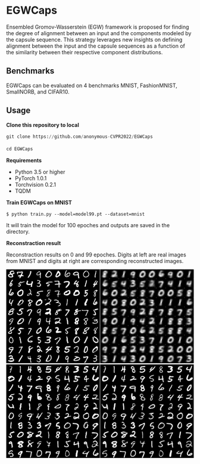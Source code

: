 # EGWCaps
Ensembled Gromov-Wasserstein (EGW) framework is proposed for finding the degree of alignment between an input and the components modeled by the capsule sequence. This strategy leverages new insights on defining alignment between the input and the capsule sequences as a function of the similarity between their respective component distributions.

## Benchmarks

EGWCaps can be evaluated on 4 benchmarks MNIST, FashionMNIST, SmallNORB, and CIFAR10.


## Usage

**Clone this repository to local**

```python
git clone https://github.com/anonymous-CVPR2022/EGWCaps

cd EGWCaps
```


**Requirements**

* Python 3.5 or higher
* PyTorch 1.0.1
* Torchvision 0.2.1
* TQDM


**Train EGWCaps on MNIST**

```console
$ python train.py --model=model99.pt --dataset=mnist
```
It will train the model for 100 epoches and outputs are saved in the <reconstractions> directory.


**Reconstraction result**

Reconstraction results on 0 and 99 epoches.
Digits at left are real images from MNIST and digits at right are corresponding reconstructed images.

![Epoch_0](pictures/epoch_0.png)
![Epoch_99](pictures/epoch_99.png)

